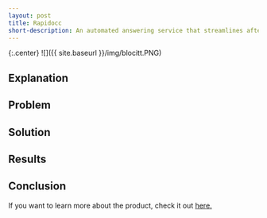 ```yaml
---
layout: post
title: Rapidocc
short-description: An automated answering service that streamlines after-hours calls for medical clinics
---
```


{:.center}
![]({{ site.baseurl }}/img/blocitt.PNG)


## Explanation



## Problem



## Solution

 

## Results



## Conclusion


If you want to learn more about the product, check it out [here.](www.chronicacare.com)